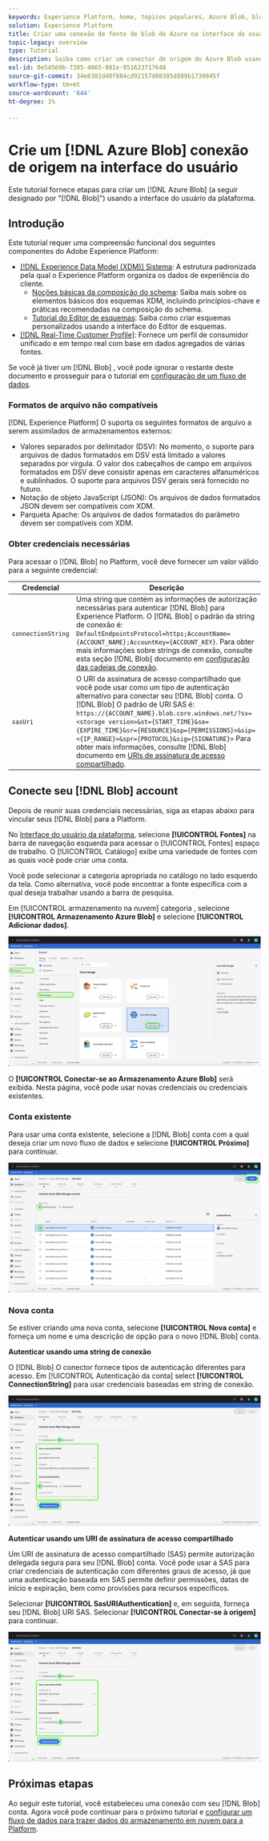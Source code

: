 ```yaml
---
keywords: Experience Platform, home, tópicos populares, Azure Blob, blob do azure, conector de blob do Azure
solution: Experience Platform
title: Criar uma conexão de fonte de blob do Azure na interface do usuário
topic-legacy: overview
type: Tutorial
description: Saiba como criar um conector de origem do Azure Blob usando a interface do usuário da plataforma.
exl-id: 0e54569b-7305-4065-981e-951623717648
source-git-commit: 34e0381d40f884cd92157d08385d889b1739845f
workflow-type: tm+mt
source-wordcount: '644'
ht-degree: 1%

---
```


# Crie um [!DNL Azure Blob] conexão de origem na interface do usuário

Este tutorial fornece etapas para criar um [!DNL Azure Blob] (a seguir designado por &quot;[!DNL Blob]&quot;) usando a interface do usuário da plataforma.

## Introdução

Este tutorial requer uma compreensão funcional dos seguintes componentes do Adobe Experience Platform:

- [[!DNL Experience Data Model (XDM)] Sistema](../../../../../xdm/home.md): A estrutura padronizada pela qual o Experience Platform organiza os dados de experiência do cliente.
   - [Noções básicas da composição do schema](../../../../../xdm/schema/composition.md): Saiba mais sobre os elementos básicos dos esquemas XDM, incluindo princípios-chave e práticas recomendadas na composição do schema.
   - [Tutorial do Editor de esquemas](../../../../../xdm/tutorials/create-schema-ui.md): Saiba como criar esquemas personalizados usando a interface do Editor de esquemas.
- [[!DNL Real-Time Customer Profile]](../../../../../profile/home.md): Fornece um perfil de consumidor unificado e em tempo real com base em dados agregados de várias fontes.

Se você já tiver um [!DNL Blob] , você pode ignorar o restante deste documento e prosseguir para o tutorial em [configuração de um fluxo de dados](../../dataflow/batch/cloud-storage.md).

### Formatos de arquivo não compatíveis

[!DNL Experience Platform] O suporta os seguintes formatos de arquivo a serem assimilados de armazenamentos externos:

- Valores separados por delimitador (DSV): No momento, o suporte para arquivos de dados formatados em DSV está limitado a valores separados por vírgula. O valor dos cabeçalhos de campo em arquivos formatados em DSV deve consistir apenas em caracteres alfanuméricos e sublinhados. O suporte para arquivos DSV gerais será fornecido no futuro.
- Notação de objeto JavaScript (JSON): Os arquivos de dados formatados JSON devem ser compatíveis com XDM.
- Parqueta Apache: Os arquivos de dados formatados do parâmetro devem ser compatíveis com XDM.

### Obter credenciais necessárias

Para acessar o [!DNL Blob] no Platform, você deve fornecer um valor válido para a seguinte credencial:

| Credencial | Descrição |
| ---------- | ----------- |
| `connectionString` | Uma string que contém as informações de autorização necessárias para autenticar [!DNL Blob] para Experience Platform. O [!DNL Blob] o padrão da string de conexão é: `DefaultEndpointsProtocol=https;AccountName={ACCOUNT_NAME};AccountKey={ACCOUNT_KEY}`. Para obter mais informações sobre strings de conexão, consulte esta seção [!DNL Blob] documento em [configuração das cadeias de conexão](https://docs.microsoft.com/en-us/azure/storage/common/storage-configure-connection-string). |
| `sasUri` | O URI da assinatura de acesso compartilhado que você pode usar como um tipo de autenticação alternativo para conectar seu [!DNL Blob] conta. O [!DNL Blob] O padrão de URI SAS é: `https://{ACCOUNT_NAME}.blob.core.windows.net/?sv=<storage version>&st={START_TIME}&se={EXPIRE_TIME}&sr={RESOURCE}&sp={PERMISSIONS}>&sip=<{IP_RANGE}>&spr={PROTOCOL}&sig={SIGNATURE}>` Para obter mais informações, consulte [!DNL Blob] documento em [URIs de assinatura de acesso compartilhado](https://docs.microsoft.com/en-us/azure/data-factory/connector-azure-blob-storage#shared-access-signature-authentication). |

## Conecte seu [!DNL Blob] account

Depois de reunir suas credenciais necessárias, siga as etapas abaixo para vincular seus [!DNL Blob] para a Platform.

No [Interface do usuário da plataforma](https://platform.adobe.com), selecione **[!UICONTROL Fontes]** na barra de navegação esquerda para acessar o [!UICONTROL Fontes] espaço de trabalho. O [!UICONTROL Catálogo] exibe uma variedade de fontes com as quais você pode criar uma conta.

Você pode selecionar a categoria apropriada no catálogo no lado esquerdo da tela. Como alternativa, você pode encontrar a fonte específica com a qual deseja trabalhar usando a barra de pesquisa.

Em [!UICONTROL armazenamento na nuvem] categoria , selecione **[!UICONTROL Armazenamento Azure Blob]** e selecione **[!UICONTROL Adicionar dados]**.

![catálogo](../../../../images/tutorials/create/blob/catalog.png)

O **[!UICONTROL Conectar-se ao Armazenamento Azure Blob]** será exibida. Nesta página, você pode usar novas credenciais ou credenciais existentes.

### Conta existente

Para usar uma conta existente, selecione a [!DNL Blob] conta com a qual deseja criar um novo fluxo de dados e selecione **[!UICONTROL Próximo]** para continuar.

![existente](../../../../images/tutorials/create/blob/existing.png)

### Nova conta

Se estiver criando uma nova conta, selecione **[!UICONTROL Nova conta]** e forneça um nome e uma descrição de opção para o novo [!DNL Blob] conta.

**Autenticar usando uma string de conexão**

O [!DNL Blob] O conector fornece tipos de autenticação diferentes para acesso. Em [!UICONTROL Autenticação da conta] select **[!UICONTROL ConnectionString]** para usar credenciais baseadas em string de conexão.

![string de conexão](../../../../images/tutorials/create/blob/connectionstring.png)

**Autenticar usando um URI de assinatura de acesso compartilhado**

Um URI de assinatura de acesso compartilhado (SAS) permite autorização delegada segura para seu [!DNL Blob] conta. Você pode usar a SAS para criar credenciais de autenticação com diferentes graus de acesso, já que uma autenticação baseada em SAS permite definir permissões, datas de início e expiração, bem como provisões para recursos específicos.

Selecionar **[!UICONTROL SasURIAuthentication]** e, em seguida, forneça seu [!DNL Blob] URI SAS. Selecionar **[!UICONTROL Conectar-se à origem]** para continuar.

![sas-uri](../../../../images/tutorials/create/blob/sas-uri.png)

## Próximas etapas

Ao seguir este tutorial, você estabeleceu uma conexão com seu [!DNL Blob] conta. Agora você pode continuar para o próximo tutorial e [configurar um fluxo de dados para trazer dados do armazenamento em nuvem para a Platform](../../dataflow/batch/cloud-storage.md).

